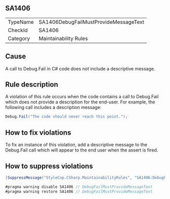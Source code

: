 ﻿## SA1406

<table>
<tr>
  <td>TypeName</td>
  <td>SA1406DebugFailMustProvideMessageText</td>
</tr>
<tr>
  <td>CheckId</td>
  <td>SA1406</td>
</tr>
<tr>
  <td>Category</td>
  <td>Maintainability Rules</td>
</tr>
</table>

## Cause

A call to Debug.Fail in C# code does not include a descriptive message.

## Rule description

A violation of this rule occurs when the code contains a call to Debug.Fail which does not provide a description for the end-user. For example, the following call includes a description message:

```csharp
Debug.Fail("The code should never reach this point.");
```

## How to fix violations

To fix an instance of this violation, add a descriptive message to the Debug.Fail call which will appear to the end user when the assert is fired.

## How to suppress violations

```csharp
[SuppressMessage("StyleCop.CSharp.MaintainabilityRules", "SA1406:DebugFailMustProvideMessageText", Justification = "Reviewed.")]
```

```csharp
#pragma warning disable SA1406 // DebugFailMustProvideMessageText
#pragma warning restore SA1406 // DebugFailMustProvideMessageText
```
